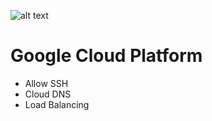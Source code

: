 ![alt text](https://media.licdn.com/dms/image/sync/D5627AQEqMJKVJNN7nw/articleshare-shrink_800/0/1678768149671?e=1679385600&v=beta&t=soWOXKplKffo4aCTZyOtqMPUbEV0UfsLwPk5XZEd8C4)

# Google Cloud Platform
  - Allow SSH
  - Cloud DNS
  - Load Balancing
